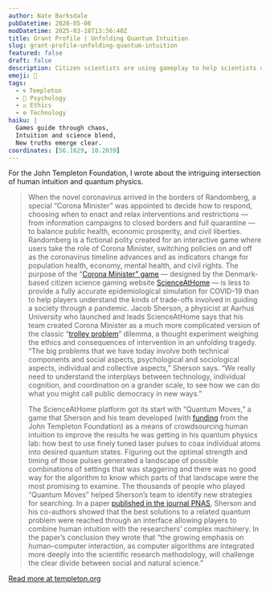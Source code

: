 ```yaml
---
author: Nate Barksdale
pubDatetime: 2020-05-06
modDatetime: 2025-03-18T13:56:40Z
title: Grant Profile | Unfolding Quantum Intuition
slug: grant-profile-unfolding-quantum-intuition
featured: false
draft: false
description: Citizen scientists are using gameplay to help scientists understand more about what makes us uniquely human.
emoji: 🧠
tags:
  - 🌀 Templeton
  - 🧠 Psychology
  - ⚖️ Ethics
  - ⚙️ Technology
haiku: |
  Games guide through chaos,  
  Intuition and science blend,  
  New truths emerge clear.
coordinates: [56.1629, 10.2039]
---
```


For the John Templeton Foundation, I wrote about the intriguing intersection of human intuition and quantum physics.

> When the novel coronavirus arrived in the borders of Randomberg, a special “Corona Minister” was appointed to decide how to respond, choosing when to enact and relax interventions and restrictions — from information campaigns to closed borders and full quarantine — to balance public health, economic prosperity, and civil liberties. Randomberg is a fictional polity created for an interactive game where users take the role of Corona Minister, switching policies on and off as the coronavirus timeline advances and as indicators change for population health, economy, mental health, and civil rights. The purpose of the “[Corona Minister” game](https://www.scienceathome.org/games/corona-minister-game/) — designed by the Denmark-based citizen science gaming website [ScienceAtHome](https://www.scienceathome.org) — is less to provide a fully accurate epidemiological simulation for COVID-19 than to help players understand the kinds of trade-offs involved in guiding a society through a pandemic. Jacob Sherson, a physicist at Aarhus University who launched and leads ScienceAtHome says that his team created Corona Minister as a much more complicated version of the classic “[trolley problem](https://en.wikipedia.org/wiki/Trolley_problem)” dilemma, a thought experiment weighing the ethics and consequences of intervention in an unfolding tragedy. “The big problems that we have today involve both technical components and social aspects, psychological and sociological aspects, individual and collective aspects,” Sherson says. “We really need to understand the interplays between technology, individual cognition, and coordination on a grander scale, to see how we can do what you might call public democracy in new ways.”
>
> The ScienceAtHome platform got its start with “Quantum Moves,” a game that Sherson and his team developed (with [funding](https://www.templeton.org/grant/citizen-science-in-the-quantum-world) from the John Templeton Foundation) as a means of crowdsourcing human intuition to improve the results he was getting in his quantum physics lab: how best to use finely tuned laser pulses to coax individual atoms into desired quantum states. Figuring out the optimal strength and timing of those pulses generated a landscape of possible combinations of settings that was staggering and there was no good way for the algorithm to know which parts of that landscape were the most promising to examine. The thousands of people who played “Quantum Moves” helped Sherson’s team to identify new strategies for searching. In a paper [published in the journal PNAS](https://www.pnas.org/content/115/48/E11231#sec-3), Sherson and his co-authors showed that the best solutions to a related quantum problem were reached through an interface allowing players to combine human intuition with the researchers’ complex machinery. In the paper’s conclusion they wrote that “the growing emphasis on human–computer interaction, as computer algorithms are integrated more deeply into the scientific research methodology, will challenge the clear divide between social and natural science.”

[Read more at templeton.org](https://www.templeton.org/grant/unfolding-quantum-intuition)
